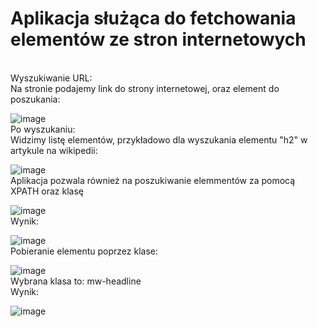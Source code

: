 # Aplikacja służąca do fetchowania elementów ze stron internetowych

<br>
Wyszukiwanie URL:
<br>
Na stronie podajemy link do strony internetowej, oraz element do poszukania:

![image](https://user-images.githubusercontent.com/56955430/148652443-782218c7-c57d-4f9d-9613-f814ad9d0fdf.png)
<br>
Po wyszukaniu:
<br>
Widzimy listę elementów, przykładowo dla wyszukania elementu "h2" w artykule na wikipedii:

![image](https://user-images.githubusercontent.com/56955430/148652469-94e6dd8c-88b4-4e60-8763-c1aadd8cc378.png)
<br>
Aplikacja pozwala również na poszukiwanie elemmentów za pomocą XPATH oraz klasę
<br>

![image](https://user-images.githubusercontent.com/56955430/148652986-235f6b4d-92c1-4d66-917c-6982f51aeacd.png)
<br>
Wynik:
<br>

![image](https://user-images.githubusercontent.com/56955430/148653015-f310c3aa-61fa-4e59-a563-69004e397912.png)
<br>
Pobieranie elementu poprzez klase:
<br>

![image](https://user-images.githubusercontent.com/56955430/148653084-9e853f8b-c5ec-4bc6-ad37-4c53741a05d8.png)
<br>
Wybrana klasa to: mw-headline
<br>
Wynik:
<br>

![image](https://user-images.githubusercontent.com/56955430/148653097-93744180-dc88-4fe4-96e1-4f3a58e0c381.png)
